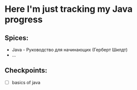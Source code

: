 # Here I'm just tracking my Java progress

## Spices:
- Java - Руководство для начинающих (Герберт Шилдт)
- ...

## Checkpoints:
- [ ] basics of java
